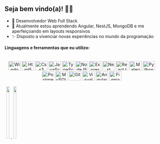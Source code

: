 ## Seja bem vindo(a)! 👋🏼

- 🔭 Desenvolvedor Web Full Stack
- 🌱 Atualmente estou aprendendo Angular, NestJS, MongoDB e me aperfeiçoando em layouts responsivos
- ✨ Disposto a vivenciar novas experiências no mundo da programação

#### Linguagens e ferramentas que eu utilizo:

<div align="center" style="display: inline_block"><br>
    <img height="30" width="40" src="https://cdn.jsdelivr.net/gh/devicons/devicon/icons/windows8/windows8-original.svg" alt="Windows" />
    <img height="30" width="40" src="https://cdn.jsdelivr.net/gh/devicons/devicon/icons/html5/html5-original.svg" alt="Html5" />
    <img height="30" width="40" src="https://cdn.jsdelivr.net/gh/devicons/devicon/icons/css3/css3-original.svg" alt="Css3" />
    <img height="30" width="40" src="https://cdn.jsdelivr.net/gh/devicons/devicon/icons/javascript/javascript-original.svg" alt="JavaScript" />
    <img height="30" width="40" src="https://cdn.jsdelivr.net/gh/devicons/devicon/icons/typescript/typescript-original.svg" alt="TypeScript" />
    <img height="30" width="40" src="https://cdn.jsdelivr.net/gh/devicons/devicon/icons/nodejs/nodejs-original.svg" alt="NodeJS" />
    <img height="30" width="40" src="https://cdn.jsdelivr.net/gh/devicons/devicon/icons/express/express-original.svg" alt="ExpressJS" />
    <img height="30" width="40" src="https://nestjs.com/img/logo-small.svg" alt="Nest"/>
    <img height="30" width="40" src="https://cdn.jsdelivr.net/gh/devicons/devicon/icons/react/react-original.svg" alt="ReactJS" />
    <img height="30" width="40" src="https://cdn.jsdelivr.net/gh/devicons/devicon/icons/materialui/materialui-original.svg" alt="Material UI" />
    <img height="30" width="40" src="https://cdn.jsdelivr.net/gh/devicons/devicon/icons/python/python-original.svg" alt="Python" />
    <img height="30" width="40" src="https://cdn.jsdelivr.net/gh/devicons/devicon/icons/postgresql/postgresql-original.svg" alt="PostgreSQL" />
    <img height="30" width="40" src="https://cdn.jsdelivr.net/gh/devicons/devicon/icons/mysql/mysql-original.svg" alt="MySQL" />
    <img height="30" width="40" src="https://cdn.jsdelivr.net/gh/devicons/devicon/icons/git/git-original.svg" alt="Git" />
    <img height="30" width="40" src="https://cdn.jsdelivr.net/gh/devicons/devicon/icons/vscode/vscode-original.svg" alt="Visual Studio Code" />
    <img height="30" width="40" src="https://cdn.jsdelivr.net/gh/devicons/devicon/icons/angularjs/angularjs-original.svg" alt="Angular" />
    <img height="30" width="40" src="https://cdn.jsdelivr.net/gh/devicons/devicon/icons/figma/figma-original.svg" alt="Figma"/>
</div>

<br>

<div align="center" style="display: flex">
  <a href="https://github.com/jose-ithalo">
  <img height="170em" width="45%" src="https://github-readme-stats.vercel.app/api?username=jose-ithalo&show_icons=true&theme=dark&include_all_commits=true&count_private=true"/>
  <img height="170em" width="45%" src="https://github-readme-stats.vercel.app/api/top-langs/?username=jose-ithalo&layout=compact&langs_count=7&theme=dark"/>
</div>
